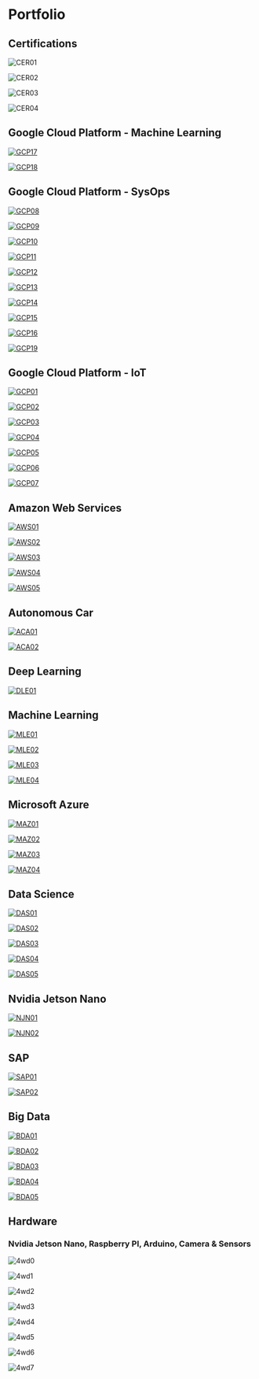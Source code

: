 # Portfolio

## Certifications

![CER01](images/covers/CER01.png)

![CER02](images/covers/CER02.png)

![CER03](images/covers/CER03.png)

![CER04](images/covers/CER04.png)

## Google Cloud Platform - Machine Learning

[![GCP17](images/covers/GCP17.png)](jupyter_notebooks/ML_TensorFlow_Iris_c.ipynb)

[![GCP18](images/covers/GCP18.png)](jupyter_notebooks/GCP_Vertex_a.ipynb)


## Google Cloud Platform - SysOps

[![GCP08](images/covers/GCP08.png)](jupyter_notebooks/GCP_Anthos_Docker.ipynb)

[![GCP09](images/covers/GCP09.png)](jupyter_notebooks/GCP_Anthos_Kubernetes.ipynb)

[![GCP10](images/covers/GCP10.png)](jupyter_notebooks/GCP_GKE_Autopilot1.ipynb)

[![GCP11](images/covers/GCP11.png)](jupyter_notebooks/GCP_GKE_Autopilot2.ipynb)

[![GCP12](images/covers/GCP12.png)](jupyter_notebooks/GCP_CR.ipynb)

[![GCP13](images/covers/GCP13.png)](jupyter_notebooks/GCP_CSR.ipynb)

[![GCP14](images/covers/GCP14.png)](jupyter_notebooks/GCP_GKE_CICD.ipynb)

[![GCP15](images/covers/GCP15.png)](jupyter_notebooks/GCP_GKE_Jenkins.ipynb)

[![GCP16](images/covers/GCP16.png)](jupyter_notebooks/GCP_TF_VM.ipynb)

[![GCP19](images/covers/GCP19.png)](jupyter_notebooks/GCP_TF_BUCKET.ipynb)

## Google Cloud Platform - IoT

[![GCP01](images/covers/GCP01.png)](jupyter_notebooks/GCP_IoT_Step1A.ipynb)

[![GCP02](images/covers/GCP02.png)](jupyter_notebooks/GCP_IoT_Step1B.ipynb)

[![GCP03](images/covers/GCP03.png)](jupyter_notebooks/GCP_IoT_Step1C.ipynb)

[![GCP04](images/covers/GCP04.png)](jupyter_notebooks/GCP_IoT_Step1D.ipynb)

[![GCP05](images/covers/GCP05.png)](jupyter_notebooks/GCP_IoT_Step1E.ipynb)

[![GCP06](images/covers/GCP06.png)](jupyter_notebooks/GCP_IoT_Step1F.ipynb)

[![GCP07](images/covers/GCP07.png)](jupyter_notebooks/GCP_IoT_Step1G.ipynb)

## Amazon Web Services

[![AWS01](images/covers/AWS01.png)](jupyter_notebooks/AWS_IoT_Step1.ipynb)

[![AWS02](images/covers/AWS02.png)](jupyter_notebooks/AWS_IoT_Step2.ipynb)

[![AWS03](images/covers/AWS03.png)](jupyter_notebooks/AWS_IoT_Step3.ipynb)

[![AWS04](images/covers/AWS04.png)](jupyter_notebooks/AWS_IoT_Step4.ipynb)

[![AWS05](images/covers/AWS05.png)](jupyter_notebooks/AWS_IoT_Step5.ipynb)

## Autonomous Car

[![ACA01](images/covers/ACA01.png)](jupyter_notebooks/CV_Self_Driving_Car.ipynb)

[![ACA02](images/covers/ACA02.png)](jupyter_notebooks/Donkey_Car_Project.ipynb)

## Deep Learning

[![DLE01](images/covers/DLE01.png)](jupyter_notebooks/DL_Image_Classification.ipynb)

## Machine Learning

[![MLE01](images/covers/MLE01.png)](jupyter_notebooks/ML_TensorFlow_Iris_a.ipynb)

[![MLE02](images/covers/MLE02.png)](jupyter_notebooks/ML_TensorFlow_Iris_b.ipynb)

[![MLE03](images/covers/MLE03.png)](jupyter_notebooks/ML_Banknote.ipynb)

[![MLE04](images/covers/MLE04.png)](jupyter_notebooks/ML_Linear_Regression.ipynb)

## Microsoft Azure

[![MAZ01](images/covers/MAZ01.png)](jupyter_notebooks/Azure_Hadoop.ipynb)

[![MAZ02](images/covers/MAZ02.png)](jupyter_notebooks/Azure_Spark.ipynb)

[![MAZ03](images/covers/MAZ03.png)](jupyter_notebooks/Azure_SAP_a.ipynb)

[![MAZ04](images/covers/MAZ04.png)](jupyter_notebooks/Azure_SAP_b.ipynb)

## Data Science

[![DAS01](images/covers/DAS01.png)](jupyter_notebooks/DS_eBay_Kleinanzeigen.ipynb)

[![DAS02](images/covers/DAS02.png)](jupyter_notebooks/DS_Dataset_Step1.ipynb)

[![DAS03](images/covers/DAS03.png)](jupyter_notebooks/DS_Dataset_Step2.ipynb)

[![DAS04](images/covers/DAS04.png)](others/log_temp.py)

[![DAS05](images/covers/DAS05.png)](others/log_temp.log)

## Nvidia Jetson Nano

[![NJN01](images/covers/NJN01.png)](jupyter_notebooks/Nvidia_Jetson_Nano_GPIO.ipynb)

[![NJN02](images/covers/NJN02.png)](jupyter_notebooks/ROS_RC_Car.ipynb)

## SAP

[![SAP01](images/covers/SAP01.png)](jupyter_notebooks/SAP_HCP_Sensor_Step1.ipynb)

[![SAP02](images/covers/SAP02.png)](jupyter_notebooks/SAP_HCP_Sensor_Step2.ipynb)

## Big Data

[![BDA01](images/covers/BDA01.png)](jupyter_notebooks/BD_Spark_Standalone.ipynb)

[![BDA02](images/covers/BDA02.png)](jupyter_notebooks/BD_Hadoop_MapReduce.ipynb)

[![BDA03](images/covers/BDA03.png)](jupyter_notebooks/BD_Hadoop_HDFS.ipynb)

[![BDA04](images/covers/BDA04.png)](jupyter_notebooks/BD_Hadoop_Yarn.ipynb)

[![BDA05](images/covers/BDA05.png)](jupyter_notebooks/BD_Hive.ipynb)

## Hardware

### Nvidia Jetson Nano, Raspberry PI, Arduino, Camera & Sensors

![4wd0](images/donkeycar_main.jpg)

![4wd1](images/cv_car_road.jpg)

![4wd2](images/cv_car_lateral.jpg)

![4wd3](images/cv_car_lateral1.jpg)

![4wd4](images/4wd1.jpg)

![4wd5](images/4wd2.jpg)

![4wd6](images/dl_bmw_car_video.png)

![4wd7](images/dl_red_ball_video.png)